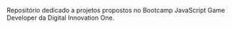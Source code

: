 Repositório dedicado a projetos propostos no Bootcamp JavaScript Game Developer
da Digital Innovation One.
